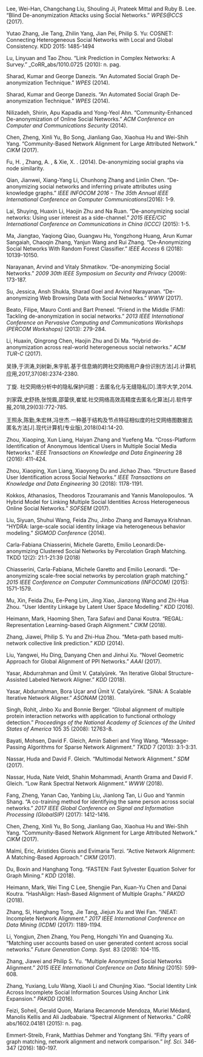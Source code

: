 Lee, Wei-Han, Changchang Liu, Shouling Ji, Prateek Mittal and Ruby B. Lee. “Blind De-anonymization Attacks using Social Networks.” _WPES@CCS_ (2017).



Yutao Zhang, Jie Tang, Zhilin Yang, Jian Pei, Philip S. Yu: COSNET: Connecting Heterogeneous Social Networks with Local and Global Consistency. KDD 2015: 1485-1494



Lu, Linyuan and Tao Zhou. “Link Prediction in Complex Networks: A Survey.” _CoRR_abs/1010.0725 (2010): n. pag.



Sharad, Kumar and George Danezis. “An Automated Social Graph De-anonymization Technique.” _WPES_ (2014).



Sharad, Kumar and George Danezis. “An Automated Social Graph De-anonymization Technique.” _WPES_ (2014).



Nilizadeh, Shirin, Apu Kapadia and Yong-Yeol Ahn. “Community-Enhanced De-anonymization of Online Social Networks.” _ACM Conference on Computer and Communications Security_ (2014).



Chen, Zheng, Xinli Yu, Bo Song, Jianliang Gao, Xiaohua Hu and Wei-Shih Yang. “Community-Based Network Alignment for Large Attributed Network.” _CIKM_ (2017).



Fu, H. , Zhang, A. , & Xie, X. . (2014). De-anonymizing social graphs via node similarity.



Qian, Jianwei, Xiang-Yang Li, Chunhong Zhang and Linlin Chen. “De-anonymizing social networks and inferring private attributes using knowledge graphs.” _IEEE INFOCOM 2016 - The 35th Annual IEEE International Conference on Computer Communications_(2016): 1-9.



Lai, Shuying, Huaxin Li, Haojin Zhu and Na Ruan. “De-anonymizing social networks: Using user interest as a side-channel.” _2015 IEEE/CIC International Conference on Communications in China (ICCC)_ (2015): 1-5.



Ma, Jiangtao, Yaqiong Qiao, Guangwu Hu, Yongzhong Huang, Arun Kumar Sangaiah, Chaoqin Zhang, Yanjun Wang and Rui Zhang. “De-Anonymizing Social Networks With Random Forest Classifier.” _IEEE Access_ 6 (2018): 10139-10150.



Narayanan, Arvind and Vitaly Shmatikov. “De-anonymizing Social Networks.” _2009 30th IEEE Symposium on Security and Privacy_ (2009): 173-187.



Su, Jessica, Ansh Shukla, Sharad Goel and Arvind Narayanan. “De-anonymizing Web Browsing Data with Social Networks.” _WWW_ (2017).



Beato, Filipe, Mauro Conti and Bart Preneel. “Friend in the Middle (FiM): Tackling de-anonymization in social networks.” _2013 IEEE International Conference on Pervasive Computing and Communications Workshops (PERCOM Workshops)_ (2013): 279-284.



Li, Huaxin, Qingrong Chen, Haojin Zhu and Di Ma. “Hybrid de-anonymization across real-world heterogeneous social networks.” _ACM TUR-C_ (2017).



吴铮,于洪涛,刘树新,朱宇航.基于信息熵的跨社交网络用户身份识别方法[J].计算机应用,2017,37(08):2374-2380.



丁旋. 社交网络分析中的隐私保护问题：去匿名化与无缝隐私[D].清华大学,2014.



刘家霖,史舒扬,张悦眉,邵蓥侠,崔斌.社交网络高效高精度去匿名化算法[J].软件学报,2018,29(03):772-785.



王照永,陈勤,朱宏林,冯世杰.一种基于结构及节点特征相似度的社交网络图数据去匿名方法[J].现代计算机(专业版),2018(04):14-20.



Zhou, Xiaoping, Xun Liang, Haiyan Zhang and Yuefeng Ma. “Cross-Platform Identification of Anonymous Identical Users in Multiple Social Media Networks.” _IEEE Transactions on Knowledge and Data Engineering_ 28 (2016): 411-424.



Zhou, Xiaoping, Xun Liang, Xiaoyong Du and Jichao Zhao. “Structure Based User Identification across Social Networks.” _IEEE Transactions on Knowledge and Data Engineering_ 30 (2018): 1178-1191.



Kokkos, Athanasios, Theodoros Tzouramanis and Yannis Manolopoulos. “A Hybrid Model for Linking Multiple Social Identities Across Heterogeneous Online Social Networks.” _SOFSEM_ (2017).



Liu, Siyuan, Shuhui Wang, Feida Zhu, Jinbo Zhang and Ramayya Krishnan. “HYDRA: large-scale social identity linkage via heterogeneous behavior modeling.” _SIGMOD Conference_ (2014).



Carla-Fabiana Chiasserini, Michele Garetto, Emilio Leonardi:De-anonymizing Clustered Social Networks by Percolation Graph Matching. TKDD 12(2): 21:1-21:39 (2018)



Chiasserini, Carla-Fabiana, Michele Garetto and Emilio Leonardi. “De-anonymizing scale-free social networks by percolation graph matching.” _2015 IEEE Conference on Computer Communications (INFOCOM)_ (2015): 1571-1579.



Mu, Xin, Feida Zhu, Ee-Peng Lim, Jing Xiao, Jianzong Wang and Zhi-Hua Zhou. “User Identity Linkage by Latent User Space Modelling.” _KDD_ (2016).



Heimann, Mark, Haoming Shen, Tara Safavi and Danai Koutra. “REGAL: Representation Learning-based Graph Alignment.” _CIKM_ (2018).



Zhang, Jiawei, Philip S. Yu and Zhi-Hua Zhou. “Meta-path based multi-network collective link prediction.” _KDD_ (2014).



Liu, Yangwei, Hu Ding, Danyang Chen and Jinhui Xu. “Novel Geometric Approach for Global Alignment of PPI Networks.” _AAAI_ (2017).



Yasar, Abdurrahman and Ümit V. Çatalyürek. “An Iterative Global Structure-Assisted Labeled Network Aligner.” _KDD_ (2018).



Yasar, Abdurrahman, Bora Uçar and Ümit V. Çatalyürek. “SiNA: A Scalable Iterative Network Aligner.” _ASONAM_ (2018).



Singh, Rohit, Jinbo Xu and Bonnie Berger. “Global alignment of multiple protein interaction networks with application to functional orthology detection.” *Proceedings of the National Academy of Sciences of the United States of America* 105 35 (2008): 12763-8.



Bayati, Mohsen, David F. Gleich, Amin Saberi and Ying Wang. “Message-Passing Algorithms for Sparse Network Alignment.” *TKDD* 7 (2013): 3:1-3:31.



Nassar, Huda and David F. Gleich. “Multimodal Network Alignment.” *SDM* (2017).



Nassar, Huda, Nate Veldt, Shahin Mohammadi, Ananth Grama and David F. Gleich. “Low Rank Spectral Network Alignment.” *WWW* (2018).



Fang, Zheng, Yanan Cao, Yanbing Liu, Jianlong Tan, Li Guo and Yanmin Shang. “A co-training method for identifying the same person across social networks.” *2017 IEEE Global Conference on Signal and Information Processing (GlobalSIP)* (2017): 1412-1416.



Chen, Zheng, Xinli Yu, Bo Song, Jianliang Gao, Xiaohua Hu and Wei-Shih Yang. “Community-Based Network Alignment for Large Attributed Network.” *CIKM* (2017).



Malmi, Eric, Aristides Gionis and Evimaria Terzi. “Active Network Alignment: A Matching-Based Approach.” *CIKM* (2017).



Du, Boxin and Hanghang Tong. “FASTEN: Fast Sylvester Equation Solver for Graph Mining.” *KDD* (2018).



Heimann, Mark, Wei Ting C Lee, Shengjie Pan, Kuan-Yu Chen and Danai Koutra. “HashAlign: Hash-Based Alignment of Multiple Graphs.” *PAKDD* (2018).



Zhang, Si, Hanghang Tong, Jie Tang, Jiejun Xu and Wei Fan. “iNEAT: Incomplete Network Alignment.” *2017 IEEE International Conference on Data Mining (ICDM)* (2017): 1189-1194.



Li, Yongjun, Zhen Zhang, You Peng, Hongzhi Yin and Quanqing Xu. “Matching user accounts based on user generated content across social networks.” *Future Generation Comp. Syst.* 83 (2018): 104-115.



Zhang, Jiawei and Philip S. Yu. “Multiple Anonymized Social Networks Alignment.” *2015 IEEE International Conference on Data Mining* (2015): 599-608.



Zhang, Yuxiang, Lulu Wang, Xiaoli Li and Chunjing Xiao. “Social Identity Link Across Incomplete Social Information Sources Using Anchor Link Expansion.” *PAKDD* (2016).



Feizi, Soheil, Gerald Quon, Mariana Recamonde Mendoza, Muriel Médard, Manolis Kellis and Ali Jadbabaie. “Spectral Alignment of Networks.” *CoRR* abs/1602.04181 (2015): n. pag.



Emmert-Streib, Frank, Matthias Dehmer and Yongtang Shi. “Fifty years of graph matching, network alignment and network comparison.” *Inf. Sci.* 346-347 (2016): 180-197.
